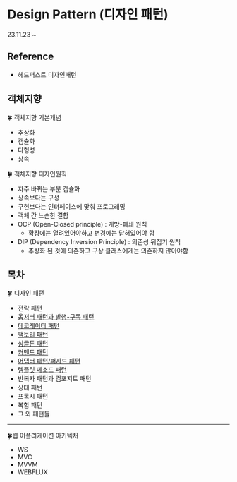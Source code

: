 # Design Pattern (디자인 패턴)

23.11.23 ~ 

## Reference
- 헤드퍼스트 디자인패턴


## 객체지향 


🍀 객체지향 기본개념

- 추상화
- 캡슐화
- 다형성
- 상속


🍀 객체지향 디자인원칙

- 자주 바뀌는 부분 캡슐화
- 상속보다는 구성
- 구현보다는 인터페이스에 맞춰 프로그래밍
- 객체 간 느슨한 결합
- OCP (Open-Closed principle) : 개방-폐쇄 원칙 
    - 확장에는 열려있어야하고 변경에는 닫혀있어야 함
- DIP (Dependency Inversion Principle) : 의존성 뒤집기 원칙 
    - 추상화 된 것에 의존하고 구상 클래스에게는 의존하지 않아야함 


## 목차 
🍀 디자인 패턴
- 전략 패턴
- [옵저버 패턴과 발행-구독 패턴](src/main/java/com/design/observer/Observer.md)
- [데코레이터 패턴](src/main/java/com/design/decorater/Decorater.md)
- [팩토리 패턴](src/main/java/com/design/factory/Factory.md)
- [싱글톤 패턴](src/main/java/com/design/singleton/Singleton.md)
- [커맨드 패턴](src/main/java/com/design/command/Command.md)
- [어댑터 패턴/퍼사드 패턴](src/main/java/com/design/adaptor/Adaptor.md)
- [템플릿 메소드 패턴](src/main/java/com/design/templateMethod/templateMethod.md)
- 반복자 패턴과 컴포지트 패턴
- 상태 패턴
- 프록시 패턴
- 복합 패턴
- 그 외 패턴들

-------------
🍀웹 어플리케이션 아키텍처 
- WS 
- MVC
- MVVM 
- WEBFLUX